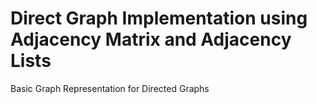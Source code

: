 # Direct Graph Implementation using Adjacency Matrix and Adjacency Lists
Basic Graph Representation for Directed Graphs
